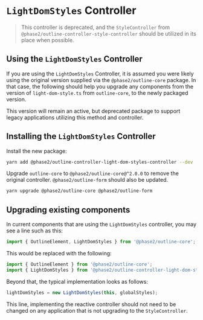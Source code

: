 # `LightDomStyles` Controller

> This controller is deprecated, and the `StyleController` from `@phase2/outline-controller-style-controller` should be utilized in its place when possible.

## Using the `LightDomStyles` Controller

If you are using the `LightDomStyles` Controller, it is assumed you were likely using the original version supplied via the `@phase2/outline-core` package. In that case, the following should help you upgrade any components from the version of `light-dom-style.ts` from `outline-core`, to the newly packaged version.

This version will remain an active, but deprecated package to support legacy applications utilizing this method and controller.

## Installing the `LightDomStyles` Controller

Install the new package:

```bash
yarn add @phase2/outline-controller-light-dom-styles-controller --dev
```

Upgrade `outline-core` to `@phase2/outline-core@^2.0.0` to remove the original controller. `@phase2/outline-form` should also be updated.

```bash
yarn upgrade @phase2/outline-core @phase2/outline-form
```

## Upgrading existing components

In current components that are using the `LightDomStyles` controller, you may see a line such as this:

```typescript
import { OutlineElement, LightDomStyles } from '@phase2/outline-core';
```

This would be replaced with the following:

```typescript
import { OutlineElement } from '@phase2/outline-core';
import { LightDomStyles } from '@phase2/outline-controller-light-dom-styles-controller';
```

Beyond that, the typical implementation looks as follows:

```typescript
lightDomStyles = new LightDomStyles(this, globalStyles);
```

This line, implementing the reactive controller should not need to be changed on any application that is not upgrading to the `StyleController`.
